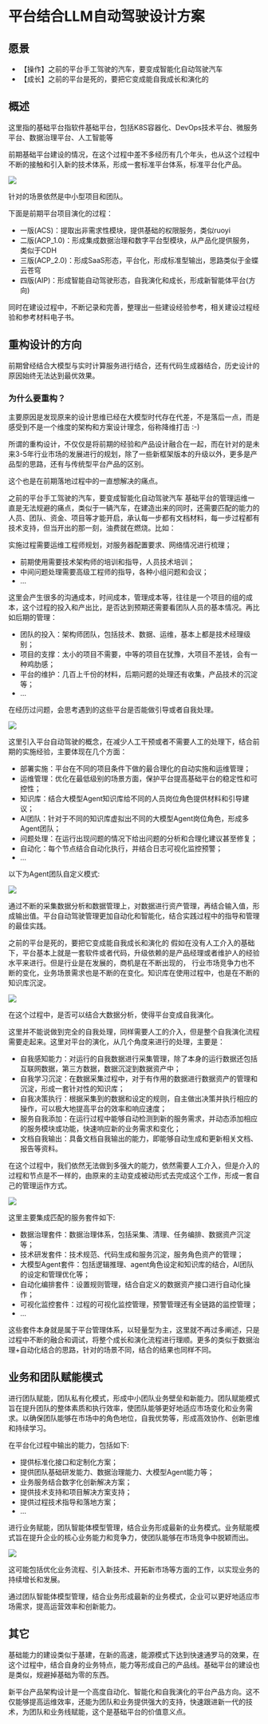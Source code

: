 # 平台结合LLM自动驾驶设计方案

## 愿景

- 【操作】之前的平台手工驾驶的汽车，要变成智能化自动驾驶汽车
- 【成长】之前的平台是死的，要把它变成能自我成长和演化的

## 概述

这里指的基础平台指软件基础平台，包括K8S容器化、DevOps技术平台、微服务平台、数据治理平台、人工智能等

前期基础平台建设的情况，在这个过程中差不多经历有几个年头，也从这个过程中不断的接触和引入新的技术体系，形成一套标准平台体系，标准平台化产品。

<img src="/images/book_14.jpg" />

针对的场景依然是中小型项目和团队。

下面是前期平台项目演化的过程：

- 一版(ACS)：提取出非需求性模块，提供基础的权限服务，类似ruoyi
- 二版(ACP_1.0)：形成集成数据治理和数字平台型模块，从产品化提供服务，类似于CDH
- 三版(ACP_2.0)：形成SaaS形态，平台化，形成标准型输出，思路类似于金蝶云苍穹
- 四版(AIP)：形成智能自动驾驶形态，自我演化和成长，形成新智能体平台(方向)

同时在建设过程中，不断记录和完善，整理出一些建设经验参考，相关建设过程经验和参考材料电子书。

## 重构设计的方向

前期曾经结合大模型与实时计算服务进行结合，还有代码生成器结合，历史设计的原因始终无法达到最优效果。

### 为什么要重构？

主要原因是发现原来的设计思维已经在大模型时代存在代差，不是落后一点，而是感受到不是一个维度的架构和方案设计理念，俗称降维打击 :-)

所谓的重构设计，不仅仅是将前期的经验和产品设计融合在一起，而在针对的是未来3-5年行业市场的发展进行的规划，除了一些新框架版本的升级以外，更多是产品型的思路，还有与传统型平台产品的区别。

这个也是在前期落地过程中的一直想解决的痛点。

之前的平台手工驾驶的汽车，要变成智能化自动驾驶汽车
基础平台的管理运维一直是无法规避的痛点，类似于一辆汽车，在建造出来的同时，还需要匹配的能力的人员、团队、资金、项目等才能开启，承认每一步都有文档材料，每一步过程都有技术支持，但当开出的那一刻，油费就在燃烧。比如：

实施过程需要运维工程师规划，对服务器配置要求、网络情况进行梳理；

- 前期使用需要技术架构师的培训和指导，人员技术培训；
- 中间问题处理需要高级工程师的指导，各种小组问题和会议；
- …

这里会产生很多的沟通成本，时间成本，管理成本等，往往是一个项目的组的成本，这个过程的投入和产出比，是否达到预期还需要看团队人员的基本情况。再比如后期的管理：

- 团队的投入：架构师团队，包括技术、数据、运维，基本上都是技术经理级别；
- 项目的支撑：太小的项目不需要，中等的项目在犹豫，大项目不差钱，会有一种鸡肋感；
- 平台的维护：几百上千份的材料，后期问题的处理还有收集，产品技术的沉淀等；
- …

在经历过问题，会思考遇到的这些平台是否能做引导或者自我处理。

<img src="/images/book_16.jpg" />

这里引入平台自动驾驶的概念，在减少人工干预或者不需要人工的处理下，结合前期的实施经验，主要体现在几个方面：

- 部署实施：平台在不同的项目条件下做的最合理化的自动实施和运维管理；
- 运维管理：优化在最低级别的场景方面，保护平台提高基础平台的稳定性和可控性；
- 知识库：结合大模型Agent知识库给不同的人员岗位角色提供材料和引导建议；
- AI团队：针对于不同的知识库虚拟出不同的大模型Agent岗位角色，形成多Agent团队；
- 问题处理：在运行出现问题的情况下给出问题的分析和合理化建议甚至修复；
- 自动化：每个节点结合自动化执行，并结合日志可视化监控预警；
- …

以下为Agent团队自定义模式:

<img src="/images/book_17.jpg" />

通过不断的采集数据分析和数据管理上，对数据进行资产管理，再结合输入值，形成输出值。平台自动驾驶管理更加自动化和智能化，结合实践过程中的指导和管理的最佳实践。

之前的平台是死的，要把它变成能自我成长和演化的
假如在没有人工介入的基础下，平台基本上就是一套软件或者代码，升级依赖的是产品经理或者维护人的经验水平来进行。但是行业是在发展的，商机是在不断出现的，
行业市场竞争力也不断的变化，业务场景需求也是不断的在变化。知识库在使用过程中，也是在不断的知识库沉淀。

<img src="/images/book_18.jpg" />

在这个过程中，是否可以结合大数据分析，使得平台变成自我演化。

这里并不能说做到完全的自我处理，同样需要人工的介入，但是整个自我演化流程需要走起来。这里对平台的演化，从几个角度来进行的处理，主要是：

- 自我感知能力：对运行的自我数据进行采集管理，除了本身的运行数据还包括互联网数据，第三方数据，数据沉淀到数据资产中；
- 自我学习沉淀：在数据采集过程中，对于有作用的数据进行数据资产的管理和沉淀，形成一套针对性的知识库；
- 自我决策执行：根据采集到的数据和设定的规则，自主做出决策并执行相应的操作，可以极大地提高平台的效率和响应速度；
- 服务自我添加：在运行过程中能够自动检测到新的服务需求，并动态添加相应的服务模块或功能，快速响应新的业务需求和变化；
- 文档自我输出：具备文档自我输出的能力，即能够自动生成和更新相关文档、报告等资料。

在这个过程中，我们依然无法做到多强大的能力，依然需要人工介入，但是介入的过程和节点是不一样的，由原来的主动变成被动形式去完成这个工作，形成一套自己的管理运作方式。

<img src="/images/book_19.jpg" />

这里主要集成匹配的服务套件如下:

- 数据治理套件：数据治理体系，包括采集、清理、任务编排、数据资产沉淀等；
- 技术研发套件：技术规范、代码生成和服务沉淀，服务角色资产的管理；
- 大模型Agent套件：包括逻辑推理、agent角色设定和知识库的结合，AI团队的设定和管理优化等；
- 自动化编排套件：设置规则管理，结合自定义的数据资产接口进行自动化操作；
- 可视化监控套件：过程的可视化监控管理，预警管理还有全链路的监控管理；
- ...

这些套件本身就是属于平台管理体系，以轻量型为主，这里就不再过多阐述，只是过程中不断的融合和调试，将整个成长和演化流程进行理顺。更多的类似于数据治理+自动化结合的思路，针对的场景不同，结合的结果也同样不同。

## 业务和团队赋能模式

进行团队赋能，团队私有化模式，形成中小团队业务壁垒和新能力。团队赋能模式旨在提升团队的整体素质和执行效率，使团队能够更好地适应市场变化和业务需求。以确保团队能够在市场中的角色地位，自我优势等，形成高效协作、创新思维和持续学习。

在平台化过程中输出的能力，包括如下:

- 提供标准化接口和定制化方案；
- 提供团队基础研发能力、数据治理能力、大模型Agent能力等；
- 业务服务结合数字化创新解决方案；
- 提供技术支持和项目解决方案支持；
- 提供过程技术指导和落地方案；
- …

进行业务赋能，团队智能体模型管理，结合业务形成最新的业务模式。业务赋能模式旨在提升企业的核心业务能力和竞争力，使团队能够在市场竞争中脱颖而出。

<img src="/images/book_20.jpg" />

这可能包括优化业务流程、引入新技术、开拓新市场等方面的工作，以实现业务的持续增长和发展。

通过团队智能体模型管理，结合业务形成最新的业务模式，企业可以更好地适应市场需求，提高运营效率和创新能力。

## 其它

基础能力的建设类似于基建，在新的高速，能源模式下达到快速通罗马的效果，在这个过程中，结合自身的业务特点，能力等形成自己的产品线。基础平台的建设也是类似，规避掉基础为零的东西。

新平台产品架构设计是一个高度自动化、智能化和自我演化的平台产品方向。这不仅能够提高运维效率，还能为团队和业务提供强大的支持，快速跟进新一代的技术，为团队和业务线赋能，这个是基础平台的价值意义点。
